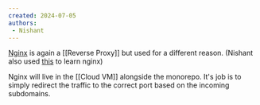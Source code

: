 ```yaml
---
created: 2024-07-05
authors:
 - Nishant
---
```

[Nginx](https://nginx.org) is again a [[Reverse Proxy]] but used for a different reason. (Nishant also used [this](https://chatgpt.com) to learn nginx)

Nginx will live in the [[Cloud VM]] alongside the monorepo. It's job is to simply redirect the traffic to the correct port based on the incoming subdomains.